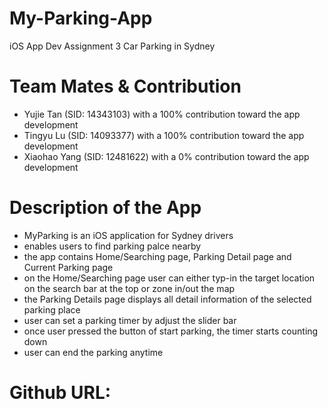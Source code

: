 # My-Parking-App
iOS App Dev Assignment 3 Car Parking in Sydney

# Team Mates & Contribution
- Yujie Tan (SID: 14343103) with a 100% contribution toward the app development
- Tingyu Lu (SID: 14093377) with a 100% contribution toward the app development
- Xiaohao Yang (SID: 12481622) with a 0% contribution toward the app development

# Description of the App
- MyParking is an iOS application for Sydney drivers
- enables users to find parking palce nearby 
- the app contains Home/Searching page, Parking Detail page and Current Parking page
- on the Home/Searching page user can either typ-in the target location on the search bar at the top or zone in/out the map
- the Parking Details page displays all detail information of the selected parking place
- user can set a parking timer by adjust the slider bar
- once user pressed the button of start parking, the timer starts counting down
- user can end the parking anytime

# Github URL:
